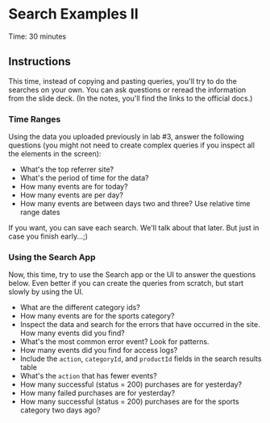# Search Examples II
Time: 30 minutes

## Instructions
This time, instead of copying and pasting queries, you'll try to do the searches on your own. You can ask questions or reread the information from the slide deck. (In the notes, you'll find the links to the official docs.)

### Time Ranges
Using the data you uploaded previously in lab #3, answer the following questions (you might not need to create complex queries if you inspect all the elements in the screen):

- What's the top referrer site?
- What's the period of time for the data?
- How many events are for today?
- How many events are per day?
- How many events are between days two and three? Use relative time range dates

If you want, you can save each search. We'll talk about that later. But just in case you finish early...;)

### Using the Search App
Now, this time, try to use the Search app or the UI to answer the questions below. Even better if you can create the queries from scratch, but start slowly by using the UI.

- What are the different category ids?
- How many events are for the sports category?
- Inspect the data and search for the errors that have occurred in the site. How many events did you find?
- What's the most common error event? Look for patterns.
- How many events did you find for access logs?
- Include the `action`, `categoryId`, and `productId` fields in the search results table
- What's the `action` that has fewer events?
- How many successful (status = 200) purchases are for yesterday?
- How many failed purchases are for yesterday?
- How many successful (status = 200) purchases are for the sports category two days ago?

